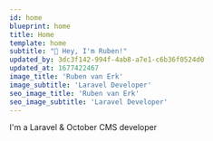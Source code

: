 ```yaml
---
id: home
blueprint: home
title: Home
template: home
subtitle: "👋 Hey, I'm Ruben!"
updated_by: 3dc3f142-994f-4ab8-a7e1-c6b36f0524d0
updated_at: 1677422467
image_title: 'Ruben van Erk'
image_subtitle: 'Laravel Developer'
seo_image_title: 'Ruben van Erk'
seo_image_subtitle: 'Laravel Developer'
---
```

I'm a Laravel & October CMS developer